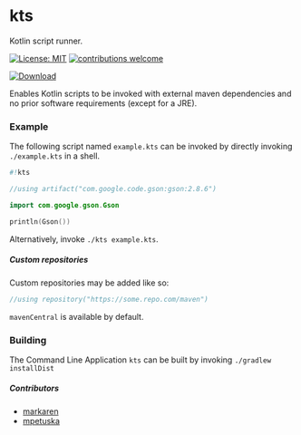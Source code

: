 # kts
Kotlin script runner.

[![License: MIT](https://img.shields.io/badge/License-MIT-yellow.svg)](https://opensource.org/licenses/MIT)
[![contributions welcome](https://img.shields.io/badge/contributions-welcome-brightgreen.svg?style=flat)](https://github.com/markaren/kts/issues) 

[ ![Download](https://api.bintray.com/packages/laht/mvn/kts/images/download.svg?version=0.2.1) ](https://bintray.com/laht/mvn/kts/0.2.1/link)

Enables Kotlin scripts to be invoked with external maven dependencies and no prior software requirements (except for a JRE).

### Example

The following script named `example.kts` can be invoked by directly invoking `./example.kts` in a shell.

```kotlin
#!kts

//using artifact("com.google.code.gson:gson:2.8.6")

import com.google.gson.Gson

println(Gson())

```

Alternatively, invoke `./kts example.kts`.

##### Custom repositories

Custom repositories may be added like so:

```kotlin
//using repository("https://some.repo.com/maven")
```

`mavenCentral` is available by default.

### Building

The Command Line Application `kts` can be built by invoking `./gradlew installDist`

##### Contributors

* [markaren](https://github.com/markaren)
* [mpetuska](https://github.com/mpetuska)
